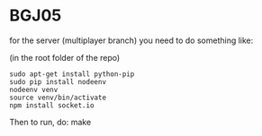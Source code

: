 BGJ05
=====


for the server (multiplayer branch) you need to do something like:

(in the root folder of the repo)

```
sudo apt-get install python-pip
sudo pip install nodeenv
nodeenv venv
source venv/bin/activate
npm install socket.io
```

Then to run, do:
    make
